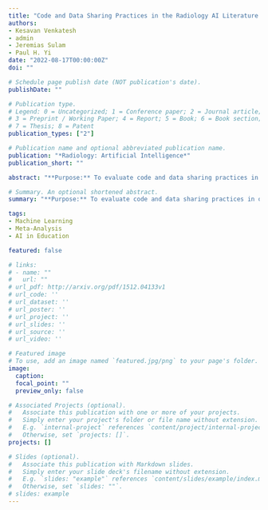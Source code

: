 ```yaml
---
title: "Code and Data Sharing Practices in the Radiology AI Literature. A Meta-Research Study."
authors:
- Kesavan Venkatesh
- admin
- Jeremias Sulam
- Paul H. Yi
date: "2022-08-17T00:00:00Z"
doi: ""

# Schedule page publish date (NOT publication's date).
publishDate: ""

# Publication type.
# Legend: 0 = Uncategorized; 1 = Conference paper; 2 = Journal article;
# 3 = Preprint / Working Paper; 4 = Report; 5 = Book; 6 = Book section;
# 7 = Thesis; 8 = Patent
publication_types: ["2"]

# Publication name and optional abbreviated publication name.
publication: "*Radiology: Artificial Intelligence*"
publication_short: ""

abstract: "**Purpose:** To evaluate code and data sharing practices in original artificial intelligence (AI) scientific manuscripts published in the Radiological Society of North America (RSNA) journals suite from 2017 through 2021. **Materials and Methods:** A retrospective meta-research study was conducted of articles published in the RSNA journals suite from January 1, 2017, through December 31, 2021. A total of 218 articles were included and evaluated for code sharing practices, reproducibility of shared code, and data sharing practices. Categorical comparisons were conducted using Fisher exact tests with respect to year and journal of publication, author affiliation(s), and type of algorithm used. **Results:** Of the 218 included articles, 73 (34%) shared code, with 24 (33% of code sharing articles and 11% of all articles) sharing reproducible code. Radiology and Radiology: Artificial Intelligence published the most code sharing articles (48 [66%] and 21 [29%], respectively). Twenty-nine articles (13%) shared data, and 12 of these articles (41% of data sharing articles) shared complete experimental data by using only public domain datasets. Four of the 218 articles (2%) shared both code and complete experimental data. Code sharing rates were statistically higher in 2020 and 2021 compared with earlier years (P &lt; .01) and were higher in Radiology and Radiology: Artificial Intelligence compared with other journals (P &lt; .01). **Conclusion:** Original AI scientific articles in the RSNA journals suite had low rates of code and data sharing, emphasizing the need for open-source code and data to achieve transparent and reproducible science."

# Summary. An optional shortened abstract.
summary: "**Purpose:** To evaluate code and data sharing practices in original artificial intelligence (AI) scientific manuscripts published in the Radiological Society of North America (RSNA) journals suite from 2017 through 2021."

tags:
- Machine Learning
- Meta-Analysis
- AI in Education

featured: false

# links:
# - name: ""
#   url: ""
# url_pdf: http://arxiv.org/pdf/1512.04133v1
# url_code: ''
# url_dataset: ''
# url_poster: ''
# url_project: ''
# url_slides: ''
# url_source: ''
# url_video: ''

# Featured image
# To use, add an image named `featured.jpg/png` to your page's folder. 
image:
  caption: 
  focal_point: ""
  preview_only: false

# Associated Projects (optional).
#   Associate this publication with one or more of your projects.
#   Simply enter your project's folder or file name without extension.
#   E.g. `internal-project` references `content/project/internal-project/index.md`.
#   Otherwise, set `projects: []`.
projects: []

# Slides (optional).
#   Associate this publication with Markdown slides.
#   Simply enter your slide deck's filename without extension.
#   E.g. `slides: "example"` references `content/slides/example/index.md`.
#   Otherwise, set `slides: ""`.
# slides: example
---
```

